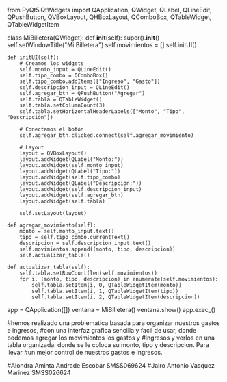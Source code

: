 from PyQt5.QtWidgets import QApplication, QWidget, QLabel, QLineEdit, QPushButton, QVBoxLayout, QHBoxLayout, QComboBox, QTableWidget, QTableWidgetItem

class MiBilletera(QWidget):
    def __init__(self):
      super().__init__()
      self.setWindowTitle("Mi Billetera")
      self.movimientos = []
      self.initUI()

    def initUI(self):
        # Creamos los widgets
        self.monto_input = QLineEdit()
        self.tipo_combo = QComboBox()
        self.tipo_combo.addItems(["Ingreso", "Gasto"])
        self.descripcion_input = QLineEdit()
        self.agregar_btn = QPushButton("Agregar")
        self.tabla = QTableWidget()
        self.tabla.setColumnCount(3)
        self.tabla.setHorizontalHeaderLabels(["Monto", "Tipo", "Descripción"])

        # Conectamos el botón
        self.agregar_btn.clicked.connect(self.agregar_movimiento)

        # Layout
        layout = QVBoxLayout()
        layout.addWidget(QLabel("Monto:"))
        layout.addWidget(self.monto_input)
        layout.addWidget(QLabel("Tipo:"))
        layout.addWidget(self.tipo_combo)
        layout.addWidget(QLabel("Descripción:"))
        layout.addWidget(self.descripcion_input)
        layout.addWidget(self.agregar_btn)
        layout.addWidget(self.tabla)

        self.setLayout(layout)

    def agregar_movimiento(self):
        monto = self.monto_input.text()
        tipo = self.tipo_combo.currentText()
        descripcion = self.descripcion_input.text()
        self.movimientos.append((monto, tipo, descripcion))
        self.actualizar_tabla()

    def actualizar_tabla(self):
        self.tabla.setRowCount(len(self.movimientos))
        for i, (monto, tipo, descripcion) in enumerate(self.movimientos):
            self.tabla.setItem(i, 0, QTableWidgetItem(monto))
            self.tabla.setItem(i, 1, QTableWidgetItem(tipo))
            self.tabla.setItem(i, 2, QTableWidgetItem(descripcion))

app = QApplication([])
ventana = MiBilletera()
ventana.show()
app.exec_()

#hemos realizado una problematica basada para organizar nuestros gastos e ingresos,
#con una interfaz grafica sencilla y facil de usar, donde podemos agregar los movimientos los gastos y 
#ingresos y verlos en una tabla organizada. donde se le coloca su monto, tipo y descripcion. Para llevar 
#un mejor control de nuestros gastos e ingresos.

#Alondra Aminta Andrade Escobar SMSS069624
#Jairo Antonio Vasquez Marinez SMSS026624
